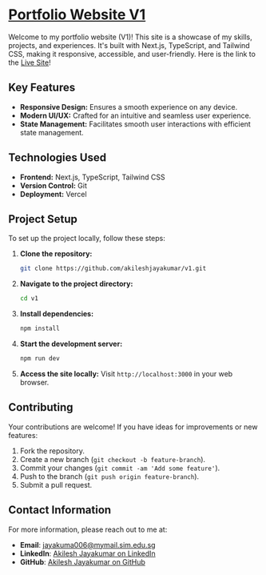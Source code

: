 # [Portfolio Website V1](https://www.akileshjayakumar.com/)

Welcome to my portfolio website (V1)! This site is a showcase of my skills, projects, and experiences. It's built with Next.js, TypeScript, and Tailwind CSS, making it responsive, accessible, and user-friendly. Here is the link to the [Live Site](https://www.akileshjayakumar.com/)!

## Key Features

- **Responsive Design:** Ensures a smooth experience on any device.
- **Modern UI/UX:** Crafted for an intuitive and seamless user experience.
- **State Management:** Facilitates smooth user interactions with efficient state management.

## Technologies Used

- **Frontend:** Next.js, TypeScript, Tailwind CSS
- **Version Control:** Git
- **Deployment:** Vercel

## Project Setup

To set up the project locally, follow these steps:

1. **Clone the repository:**
   ```bash
   git clone https://github.com/akileshjayakumar/v1.git
   ```
2. **Navigate to the project directory:**
   ```bash
   cd v1
   ```
3. **Install dependencies:**
   ```bash
   npm install
   ```
4. **Start the development server:**
   ```bash
   npm run dev
   ```
5. **Access the site locally:**
   Visit `http://localhost:3000` in your web browser.

## Contributing

Your contributions are welcome! If you have ideas for improvements or new features:

1. Fork the repository.
2. Create a new branch (`git checkout -b feature-branch`).
3. Commit your changes (`git commit -am 'Add some feature'`).
4. Push to the branch (`git push origin feature-branch`).
5. Submit a pull request.

## Contact Information

For more information, please reach out to me at:

- **Email**: jayakuma006@mymail.sim.edu.sg
- **LinkedIn**: [Akilesh Jayakumar on LinkedIn](https://www.linkedin.com/in/akileshjayakumar/)
- **GitHub**: [Akilesh Jayakumar on GitHub](https://github.com/akileshjayakumar)

